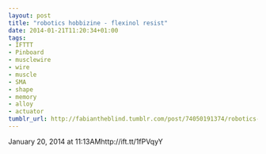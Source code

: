 ```yaml
---
layout: post
title: "robotics hobbizine - flexinol resist"
date: 2014-01-21T11:20:34+01:00
tags:
- IFTTT
- Pinboard
- musclewire
- wire
- muscle
- SMA
- shape
- memory
- alloy
- actuator
tumblr_url: http://fabiantheblind.tumblr.com/post/74050191374/robotics-hobbizine-flexinol-resist
---
```

January 20, 2014 at 11:13AMhttp://ift.tt/1fPVqyY
